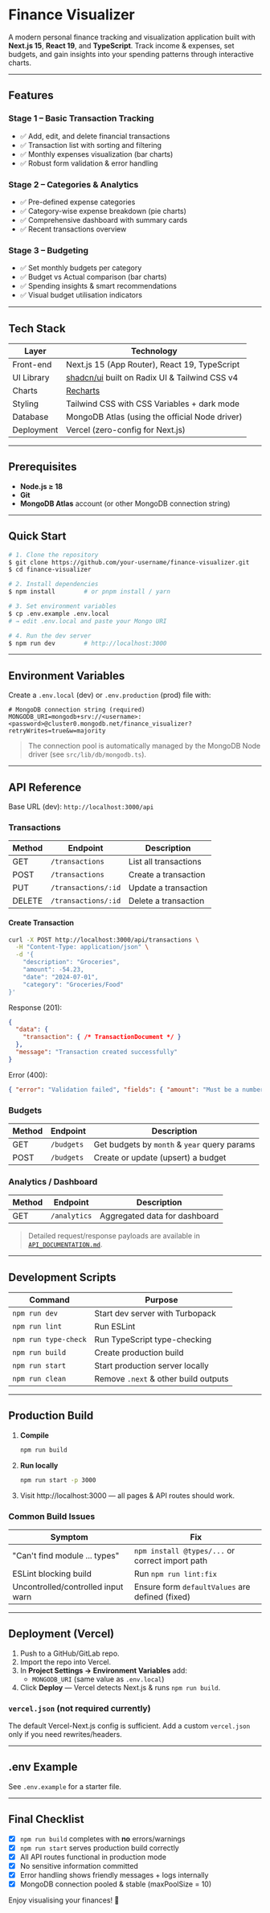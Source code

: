 # Finance Visualizer

A modern personal finance tracking and visualization application built with **Next.js 15**, **React 19**, and **TypeScript**. Track income & expenses, set budgets, and gain insights into your spending patterns through interactive charts.

---

## Features

### Stage 1 – Basic Transaction Tracking
- ✅ Add, edit, and delete financial transactions
- ✅ Transaction list with sorting and filtering
- ✅ Monthly expenses visualization (bar charts)
- ✅ Robust form validation & error handling

### Stage 2 – Categories & Analytics
- ✅ Pre-defined expense categories
- ✅ Category-wise expense breakdown (pie charts)
- ✅ Comprehensive dashboard with summary cards
- ✅ Recent transactions overview

### Stage 3 – Budgeting
- ✅ Set monthly budgets per category
- ✅ Budget vs Actual comparison (bar charts)
- ✅ Spending insights & smart recommendations
- ✅ Visual budget utilisation indicators

---

## Tech Stack

| Layer        | Technology                                |
|--------------|-------------------------------------------|
| Front-end    | Next.js 15 (App Router), React 19, TypeScript |
| UI Library   | [shadcn/ui](https://ui.shadcn.com/) built on Radix UI & Tailwind CSS v4 |
| Charts       | [Recharts](https://recharts.org/)         |
| Styling      | Tailwind CSS with CSS Variables + dark mode |
| Database     | MongoDB Atlas (using the official Node driver) |
| Deployment   | Vercel (zero-config for Next.js)          |

---

## Prerequisites

- **Node.js ≥ 18**
- **Git**
- **MongoDB Atlas** account (or other MongoDB connection string)

---

## Quick Start

```bash
# 1. Clone the repository
$ git clone https://github.com/your-username/finance-visualizer.git
$ cd finance-visualizer

# 2. Install dependencies
$ npm install        # or pnpm install / yarn

# 3. Set environment variables
$ cp .env.example .env.local
# → edit .env.local and paste your Mongo URI

# 4. Run the dev server
$ npm run dev        # http://localhost:3000
```

---

## Environment Variables

Create a `.env.local` (dev) or `.env.production` (prod) file with:

```env
# MongoDB connection string (required)
MONGODB_URI=mongodb+srv://<username>:<password>@cluster0.mongodb.net/finance_visualizer?retryWrites=true&w=majority
```

> The connection pool is automatically managed by the MongoDB Node driver (see `src/lib/db/mongodb.ts`).

---

## API Reference

Base URL (dev): `http://localhost:3000/api`

### Transactions

| Method | Endpoint                 | Description                        |
|--------|--------------------------|------------------------------------|
| GET    | `/transactions`          | List all transactions              |
| POST   | `/transactions`          | Create a transaction               |
| PUT    | `/transactions/:id`      | Update a transaction               |
| DELETE | `/transactions/:id`      | Delete a transaction               |

#### Create Transaction

```bash
curl -X POST http://localhost:3000/api/transactions \
  -H "Content-Type: application/json" \
  -d '{
    "description": "Groceries",
    "amount": -54.23,
    "date": "2024-07-01",
    "category": "Groceries/Food"
}'
```

Response (201):
```json
{
  "data": {
    "transaction": { /* TransactionDocument */ }
  },
  "message": "Transaction created successfully"
}
```

Error (400):
```json
{ "error": "Validation failed", "fields": { "amount": "Must be a number" } }
```

### Budgets

| Method | Endpoint        | Description                                   |
|--------|-----------------|-----------------------------------------------|
| GET    | `/budgets`      | Get budgets by `month` & `year` query params  |
| POST   | `/budgets`      | Create or update (upsert) a budget            |

### Analytics / Dashboard

| Method | Endpoint        | Description                      |
|--------|-----------------|----------------------------------|
| GET    | `/analytics`    | Aggregated data for dashboard    |

> Detailed request/response payloads are available in [`API_DOCUMENTATION.md`](API_DOCUMENTATION.md).

---

## Development Scripts

| Command            | Purpose                              |
|--------------------|--------------------------------------|
| `npm run dev`      | Start dev server with Turbopack       |
| `npm run lint`     | Run ESLint                           |
| `npm run type-check` | Run TypeScript type-checking        |
| `npm run build`    | Create production build              |
| `npm run start`    | Start production server locally      |
| `npm run clean`    | Remove `.next` & other build outputs |

---

## Production Build

1. **Compile**
   ```bash
   npm run build
   ```
2. **Run locally**
   ```bash
   npm run start -p 3000
   ```
3. Visit http://localhost:3000 — all pages & API routes should work.

### Common Build Issues

| Symptom                            | Fix                                               |
|------------------------------------|---------------------------------------------------|
| "Can't find module ... types"      | `npm install @types/...` or correct import path    |
| ESLint blocking build              | Run `npm run lint:fix`                            |
| Uncontrolled/controlled input warn | Ensure form `defaultValues` are defined (fixed)   |

---

## Deployment (Vercel)

1. Push to a GitHub/GitLab repo.
2. Import the repo into Vercel.
3. In **Project Settings → Environment Variables** add:
   - `MONGODB_URI` (same value as `.env.local`)
4. Click **Deploy** — Vercel detects Next.js & runs `npm run build`.

### `vercel.json` (not required currently)
The default Vercel-Next.js config is sufficient. Add a custom `vercel.json` only if you need rewrites/headers.

---

## .env Example
See `.env.example` for a starter file.

---

## Final Checklist

- [x] `npm run build` completes with **no** errors/warnings
- [x] `npm run start` serves production build correctly
- [x] All API routes functional in production mode
- [x] No sensitive information committed
- [x] Error handling shows friendly messages + logs internally
- [x] MongoDB connection pooled & stable (maxPoolSize = 10)

Enjoy visualising your finances! 🎉
